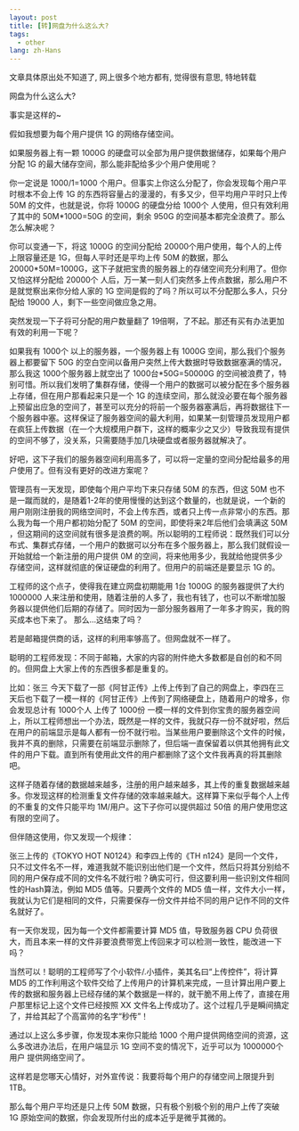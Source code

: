 ```yaml
---
layout: post
title: [转]网盘为什么这么大?
tags:
  - other
lang: zh-Hans
---
```


文章具体原出处不知道了, 网上很多个地方都有, 觉得很有意思, 特地转载

<!--more-->

网盘为什么这么大?

事实是这样的~

假如我想要为每个用户提供 1G 的网络存储空间。

如果服务器上有一颗 1000G 的硬盘可以全部为用户提供数据储存，如果每个用户分配 1G 的最大储存空间，那么能非配给多少个用户使用呢？

你一定说是 1000/1=1000 个用户。但事实上你这么分配了，你会发现每个用户平时根本不会上传 1G 的东西将容量占的漫漫的，有多又少，但平均用户平时只上传 50M 的文件，也就是说，你将 1000G 的硬盘分给 1000个 人使用，但只有效利用了其中的 50M\*1000=50G 的空间，剩余 950G 的空间基本都完全浪费了。那么怎么解决呢？

你可以变通一下，将这 1000G 的空间分配给 20000个用户使用，每个人的上传上限容量还是 1G，但每人平时还是平均上传 50M 的数据，那么 20000\*50M=1000G，这下子就把宝贵的服务器上的存储空间充分利用了。但你又怕这样分配给 20000个 人后，万一某一刻人们突然多上传点数据，那么用户不是就觉察出来你分给人家的 1G 空间是假的了吗？所以可以不分配那么多人，只分配给 19000 人，剩下一些空间做应急之用。

突然发现一下子将可分配的用户数量翻了 19倍啊，了不起。那还有买有办法更加有效的利用一下呢？

如果我有 1000个 以上的服务器，一个服务器上有 1000G 空间，那么我们个服务器上都要留下 50G 的空白空间以备用户突然上传大数据时导致数据塞满的情况，那么我这 1000个服务器上就空出了 1000台\*50G=50000G 的空间被浪费了，特别可惜。所以我们发明了集群存储，使得一个用户的数据可以被分配在多个服务器上存储，但在用户那看起来只是一个 1G 的连续空间，那么就没必要在每个服务器上预留出应急的空间了，甚至可以充分的将前一个服务器塞满后，再将数据往下一个服务器中塞。这样保证了服务器空间的最大利用，如果某一刻管理员发现用户都在疯狂上传数据（在一个大规模用户群下，这样的概率少之又少）导致我现有提供的空间不够了，没关系，只需要随手加几块硬盘或者服务器就解决了。

好吧，这下子我们的服务器空间利用高多了，可以将一定量的空间分配给最多的用户使用了。但有没有更好的改进方案呢？

管理员有一天发现，即使每个用户平均下来只存储 50M 的东西，但这 50M 也不是一蹴而就的，是随着1-2年的使用慢慢的达到这个数量的，也就是说，一个新的用户刚刚注册我的网络空间时，不会上传东西，或者只上传一点非常小的东西。那么我为每一个用户都初始分配了 50M 的空间，即使将来2年后他们会填满这 50M ，但这期间的这空间就有很多是浪费的啊。所以聪明的工程师说：既然我们可以分布式、集群式存储，一个用户的数据可以分布在多个服务器上，那么我们就假设一开始就给一个新注册的用户提供 0M 的空间，将来他用多少，我就给他提供多少存储空间，这样就彻底的保证硬盘的利用了。但用户的前端还是要显示 1G 的。

工程师的这个点子，使得我在建立网盘初期能用 1台 1000G 的服务器提供了大约 1000000 人来注册和使用，随着注册的人多了，我也有钱了，也可以不断增加服务器以提供他们后期的存储了。同时因为一部分服务器用了一年多才购买，我的购买成本也下来了。
那么...这结束了吗？

若是邮箱提供商的话，这样的利用率够高了。但网盘就不一样了。

聪明的工程师发现：不同于邮箱，大家的内容的附件绝大多数都是自创的和不同的。但网盘上大家上传的东西很多都是重复的。

比如：张三 今天下载了一部《阿甘正传》上传上传到了自己的网盘上，李四在三天后也下载了一模一样的《阿甘正传》上传到了网络硬盘上，随着用户的增多，你会发现总计有 1000个人 上传了 1000份 一模一样的文件到你宝贵的服务器空间上，所以工程师想出一个办法，既然是一样的文件，我就只存一份不就好啦，然后在用户的前端显示是每人都有一份不就行啦。当某些用户要删除这个文件的时候，我并不真的删除，只需要在前端显示删除了，但后端一直保留着以供其他拥有此文件的用户下载。直到所有使用此文件的用户都删除了这个文件我再真的将其删除吧。

这样子随着存储的数据越来越多，注册的用户越来越多，其上传的重复数据越来越多。你发现这样的检测重复文件存储的效率越来越大。这样算下来似乎每个人上传的不重复的文件只能平均 1M/用户。这下子你可以提供超过 50倍 的用户使用您这有限的空间了。

但伴随这使用，你又发现一个规律：

张三上传的《TOKYO HOT N0124》和李四上传的《TH n124》是同一个文件，只不过文件名不一样，难道我就不能识别出他们是一个文件，然后只将其分别给不同的用户保存成不同的文件名不就行啦？确实可行，但这要利用一些识别文件相同性的Hash算法，例如 MD5 值等。只要两个文件的 MD5 值一样，文件大小一样，我就认为它们是相同的文件，只需要保存一份文件并给不同的用户记作不同的文件名就好了。

有一天你发现，因为每一个文件都需要计算 MD5 值，导致服务器 CPU 负荷很大，而且本来一样的文件非要浪费带宽上传回来才可以检测一致性，能改进一下吗？

当然可以！聪明的工程师写了个小软件/.小插件，美其名曰“上传控件”，将计算 MD5 的工作利用这个软件交给了上传用户的计算机来完成，一旦计算出用户要上传的数据和服务器上已经存储的某个数据是一样的，就干脆不用上传了，直接在用户那里标记上这个文件已经按照 XX 文件名上传成功了。这个过程几乎是瞬间搞定了，并给其起了个高富帅的名字“秒传”！

通过以上这么多步骤，你发现本来你只能给 1000 个用户提供网络空间的资源，这么多改进办法后，在用户端显示 1G 空间不变的情况下，近乎可以为 1000000个用户 提供网络空间了。

这样若是您哪天心情好，对外宣传说：我要将每个用户的存储空间上限提升到 1TB。

那么每个用户平均还是只上传 50M 数据，只有极个别极个别的用户上传了突破 1G 原始空间的数据，你会发现所付出的成本近乎是微乎其微的。